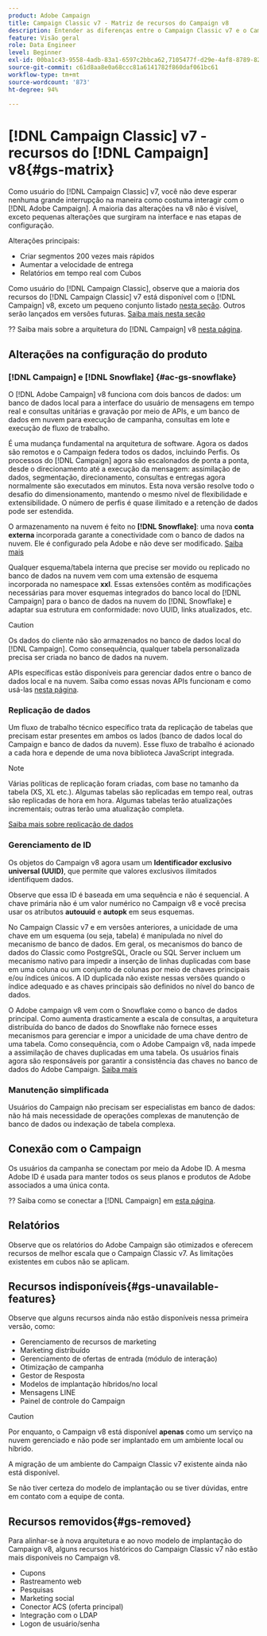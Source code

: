 ```yaml
---
product: Adobe Campaign
title: Campaign Classic v7 - Matriz de recursos do Campaign v8
description: Entender as diferenças entre o Campaign Classic v7 e o Campaign v8
feature: Visão geral
role: Data Engineer
level: Beginner
exl-id: 00ba1c43-9558-4adb-83a1-6597c2bbca62,7105477f-d29e-4af8-8789-82b4459761b0
source-git-commit: c61d8aa8e0a68ccc81a6141782f860daf061bc61
workflow-type: tm+mt
source-wordcount: '873'
ht-degree: 94%

---
```


# [!DNL Campaign Classic] v7 - recursos do [!DNL Campaign] v8{#gs-matrix}

Como usuário do [!DNL Campaign Classic] v7, você não deve esperar nenhuma grande interrupção na maneira como costuma interagir com o [!DNL Adobe Campaign]. A maioria das alterações na v8 não é visível, exceto pequenas alterações que surgiram na interface e nas etapas de configuração.

Alterações principais:

* Criar segmentos 200 vezes mais rápidos
* Aumentar a velocidade de entrega
* Relatórios em tempo real com Cubos

Como usuário do [!DNL Campaign Classic], observe que a maioria dos recursos do [!DNL Campaign Classic] v7 está disponível com o [!DNL Campaign] v8, exceto um pequeno conjunto listado [nesta seção](#gs-removed). Outros serão lançados em versões futuras. [Saiba mais nesta seção](#gs-unavailable-features)

?? Saiba mais sobre a arquitetura do [!DNL Campaign] v8 [nesta página](../dev/architecture.md).

## Alterações na configuração do produto

### [!DNL Campaign] e [!DNL Snowflake] {#ac-gs-snowflake}

O [!DNL Adobe Campaign] v8 funciona com dois bancos de dados: um banco de dados local para a interface do usuário de mensagens em tempo real e consultas unitárias e gravação por meio de APIs, e um banco de dados em nuvem para execução de campanha, consultas em lote e execução de fluxo de trabalho.

É uma mudança fundamental na arquitetura de software. Agora os dados são remotos e o Campaign federa todos os dados, incluindo Perfis. Os processos do [!DNL Campaign] agora são escalonados de ponta a ponta, desde o direcionamento até a execução da mensagem: assimilação de dados, segmentação, direcionamento, consultas e entregas agora normalmente são executados em minutos. Esta nova versão resolve todo o desafio do dimensionamento, mantendo o mesmo nível de flexibilidade e extensibilidade. O número de perfis é quase ilimitado e a retenção de dados pode ser estendida.

O armazenamento na nuvem é feito no **[!DNL Snowflake]**: uma nova **conta externa** incorporada garante a conectividade com o banco de dados na nuvem. Ele é configurado pela Adobe e não deve ser modificado. [Saiba mais](../config/external-accounts.md)

Qualquer esquema/tabela interna que precise ser movido ou replicado no banco de dados na nuvem vem com uma extensão de esquema incorporada no namespace **xxl**. Essas extensões contêm as modificações necessárias para mover esquemas integrados do banco local do [!DNL Campaign] para o banco de dados na nuvem do [!DNL Snowflake] e adaptar sua estrutura em conformidade: novo UUID, links atualizados, etc.

>[!CAUTION]
>
> Os dados do cliente não são armazenados no banco de dados local do [!DNL Campaign]. Como consequência, qualquer tabela personalizada precisa ser criada no banco de dados na nuvem.


APIs específicas estão disponíveis para gerenciar dados entre o banco de dados local e na nuvem. Saiba como essas novas APIs funcionam e como usá-las [nesta página](../dev/new-apis.md).

### Replicação de dados

Um fluxo de trabalho técnico específico trata da replicação de tabelas que precisam estar presentes em ambos os lados (banco de dados local do Campaign e banco de dados da nuvem). Esse fluxo de trabalho é acionado a cada hora e depende de uma nova biblioteca JavaScript integrada.

>[!NOTE]
>
> Várias políticas de replicação foram criadas, com base no tamanho da tabela (XS, XL etc.).
> Algumas tabelas são replicadas em tempo real, outras são replicadas de hora em hora. Algumas tabelas terão atualizações incrementais; outras terão uma atualização completa.


[Saiba mais sobre replicação de dados](../config/replication.md)

### Gerenciamento de ID

Os objetos do Campaign v8 agora usam um **Identificador exclusivo universal (UUID)**, que permite que valores exclusivos ilimitados identifiquem dados.

Observe que essa ID é baseada em uma sequência e não é sequencial. A chave primária não é um valor numérico no Campaign v8 e você precisa usar os atributos **autouuid** e **autopk** em seus esquemas.

No Campaign Classic v7 e em versões anteriores, a unicidade de uma chave em um esquema (ou seja, tabela) é manipulada no nível do mecanismo de banco de dados. Em geral, os mecanismos do banco de dados do Classic como PostgreSQL, Oracle ou SQL Server incluem um mecanismo nativo para impedir a inserção de linhas duplicadas com base em uma coluna ou um conjunto de colunas por meio de chaves principais e/ou índices únicos. A ID duplicada não existe nessas versões quando o índice adequado e as chaves principais são definidos no nível do banco de dados.

O Adobe campaign v8 vem com o Snowflake como o banco de dados principal. Como aumenta drasticamente a escala de consultas, a arquitetura distribuída do banco de dados do Snowflake não fornece esses mecanismos para gerenciar e impor a unicidade de uma chave dentro de uma tabela. Como consequência, com o Adobe Campaign v8, nada impede a assimilação de chaves duplicadas em uma tabela. Os usuários finais agora são responsáveis por garantir a consistência das chaves no banco de dados do Adobe Campaign. [Saiba mais](../dev/keys.md)

### Manutenção simplificada

Usuários do Campaign não precisam ser especialistas em banco de dados: não há mais necessidade de operações complexas de manutenção de banco de dados ou indexação de tabela complexa.

## Conexão com o Campaign

Os usuários da campanha se conectam por meio da Adobe ID. A mesma Adobe ID é usada para manter todos os seus planos e produtos de Adobe associados a uma única conta.

?? Saiba como se conectar a [!DNL Campaign] em [esta página](connect.md).

## Relatórios

Observe que os relatórios do Adobe Campaign são otimizados e oferecem recursos de melhor escala que o Campaign Classic v7. As limitações existentes em cubos não se aplicam.

## Recursos indisponíveis{#gs-unavailable-features}

Observe que alguns recursos ainda não estão disponíveis nessa primeira versão, como:

* Gerenciamento de recursos de marketing
* Marketing distribuído
* Gerenciamento de ofertas de entrada (módulo de interação)
* Otimização de campanha
* Gestor de Resposta
* Modelos de implantação híbridos/no local
* Mensagens LINE
* Painel de controle do Campaign

>[!CAUTION]
>
>Por enquanto, o Campaign v8 está disponível **apenas** como um serviço na nuvem gerenciado e não pode ser implantado em um ambiente local ou híbrido.
>
>A migração de um ambiente do Campaign Classic v7 existente ainda não está disponível.
>
>Se não tiver certeza do modelo de implantação ou se tiver dúvidas, entre em contato com a equipe de conta.

## Recursos removidos{#gs-removed}

Para alinhar-se à nova arquitetura e ao novo modelo de implantação do Campaign v8, alguns recursos históricos do Campaign Classic v7 não estão mais disponíveis no Campaign v8.

* Cupons
* Rastreamento web
* Pesquisas
* Marketing social
* Conector ACS (oferta principal)
* Integração com o LDAP
* Logon de usuário/senha
